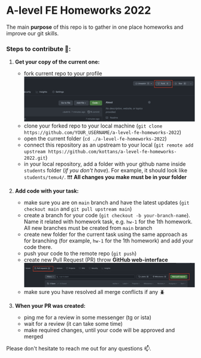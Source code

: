 # A-level FE Homeworks 2022

The main **purpose** of this repo is to gather in one place homeworks and improve our git skills.

### Steps to contribute 📄:

1. **Get your copy of the current one:**

   - fork current repo to your profile ![Fork button](https://github.com/Temu4/a-level-fe-homeworks-2022/blob/main/img/fork-repo.png)
   - clone your forked repo to your local machine (`git clone https://github.com/YOUR_USERNAME/a-level-fe-homeworks-2022`)
   - open the current folder (`cd ./a-level-fe-homeworks-2022`)
   - connect this repository as an upstream to your local (`git remote add upstream https://github.com/kottans/a-level-fe-homeworks-2022.git`)
   - in your local repository, add a folder with your github name inside `students` folder (_if you don't have_). For example, it should look like `students/temu4/`. ❗❗❗ **All changes you make must be in your folder**

2. **Add code with your task:**

   - make sure you are on `main` branch and have the latest updates (`git checkout main` and `git pull upstream main`)
   - create a branch for your code (`git checkout -b your-branch-name`). Name it related with homework task, e.g. `hw-1` for the 1th homework. All new branches must be created from `main` branch
   - create new folder for the current task using the same approach as for branching (for example, `hw-1` for the 1th homework) and add your code there.
   - push your code to the remote repo (`git push`)
   - create new Pull Request (PR) throw **GitHub web-interface** ![PR](https://github.com/Temu4/a-level-fe-homeworks-2022/blob/main/img/pr.png)
   - make sure you have resolved all merge conflicts if any 🪲

3. **When your PR was created:**
   - ping me for a review in some messenger (tg or ista)
   - wait for a review (it can take some time)
   - make required changes, until your code will be approved and merged

Please don't hesitate to reach me out for any questions 📫.
